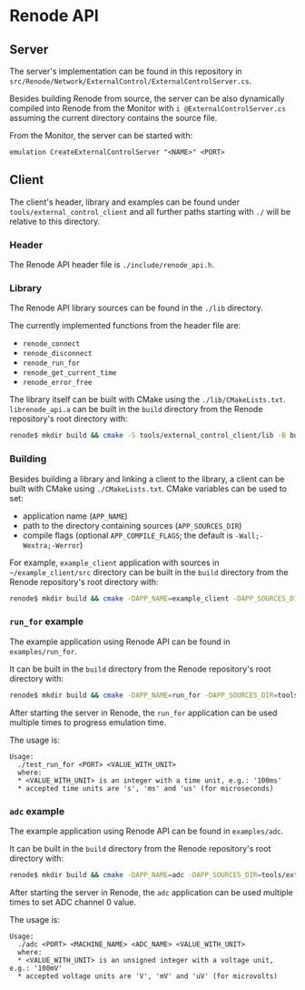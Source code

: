 # Renode API

## Server

The server's implementation can be found in this repository in `src/Renode/Network/ExternalControl/ExternalControlServer.cs`.

Besides building Renode from source, the server can be also dynamically compiled into Renode from the Monitor with `i @ExternalControlServer.cs` assuming the current directory contains the source file.

From the Monitor, the server can be started with:
```
emulation CreateExternalControlServer "<NAME>" <PORT>
```

## Client

The client's header, library and examples can be found under `tools/external_control_client` and all further paths starting with `./` will be relative to this directory.

### Header

The Renode API header file is `./include/renode_api.h`.

### Library

The Renode API library sources can be found in the `./lib` directory.

The currently implemented functions from the header file are:
* `renode_connect`
* `renode_disconnect`
* `renode_run_for`
* `renode_get_current_time`
* `renode_error_free`

The library itself can be built with CMake using the `./lib/CMakeLists.txt`.
`librenode_api.a` can be built in the `build` directory from the Renode repository's root directory with:
```bash
renode$ mkdir build && cmake -S tools/external_control_client/lib -B build && cmake --build build
```

### Building

Besides building a library and linking a client to the library, a client can be built with CMake using `./CMakeLists.txt`.
CMake variables can be used to set:
* application name (`APP_NAME`)
* path to the directory containing sources (`APP_SOURCES_DIR`)
* compile flags (optional `APP_COMPILE_FLAGS`; the default is `-Wall;-Wextra;-Werror`)

For example, `example_client` application with sources in `~/example_client/src` directory can be built in the `build` directory from the Renode repository's root directory with:
```bash
renode$ mkdir build && cmake -DAPP_NAME=example_client -DAPP_SOURCES_DIR=~/example_client/src -S tools/external_control_client -B build && cmake --build build
```

### `run_for` example

The example application using Renode API can be found in `examples/run_for`.

It can be built in the `build` directory from the Renode repository's root directory with:
```bash
renode$ mkdir build && cmake -DAPP_NAME=run_for -DAPP_SOURCES_DIR=tools/external_control_client/examples/run_for -S tools/external_control_client -B build && cmake --build build
```

After starting the server in Renode, the `run_for` application can be used multiple times to progress emulation time.

The usage is:
```
Usage:
  ./test_run_for <PORT> <VALUE_WITH_UNIT>
  where:
  * <VALUE_WITH_UNIT> is an integer with a time unit, e.g.: '100ms'
  * accepted time units are 's', 'ms' and 'us' (for microseconds)
```

### `adc` example

The example application using Renode API can be found in `examples/adc`.

It can be built in the `build` directory from the Renode repository's root directory with:
```bash
renode$ mkdir build && cmake -DAPP_NAME=adc -DAPP_SOURCES_DIR=tools/external_control_client/examples/adc -S tools/external_control_client -B build && cmake --build build
```

After starting the server in Renode, the `adc` application can be used multiple times to set ADC channel 0 value.

The usage is:
```
Usage:
  ./adc <PORT> <MACHINE_NAME> <ADC_NAME> <VALUE_WITH_UNIT>
  where:
  * <VALUE_WITH_UNIT> is an unsigned integer with a voltage unit, e.g.: '100mV'
  * accepted voltage units are 'V', 'mV' and 'uV' (for microvolts)
```
